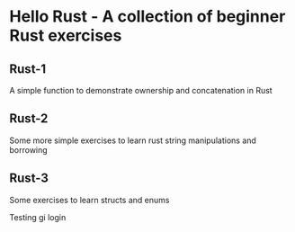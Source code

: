 # Hello Rust - A collection of beginner Rust exercises

## Rust-1
A simple function to demonstrate ownership and concatenation in Rust

## Rust-2
Some more simple exercises to learn rust string manipulations and borrowing

## Rust-3
Some exercises to learn structs and enums

Testing gi login